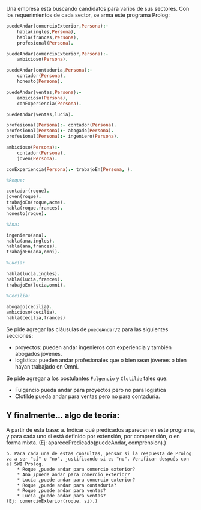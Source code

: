 Una empresa está buscando candidatos para varios de sus sectores.
Con los requerimientos de cada sector, se arma este programa Prolog:

```prolog
puedeAndar(comercioExterior,Persona):- 
	habla(ingles,Persona),
	habla(frances,Persona), 
	profesional(Persona).

puedeAndar(comercioExterior,Persona):- 
	ambicioso(Persona).

puedeAndar(contaduria,Persona):-
	contador(Persona),
	honesto(Persona).

puedeAndar(ventas,Persona):- 
	ambicioso(Persona),
	conExperiencia(Persona).

puedeAndar(ventas,lucia).

profesional(Persona):- contador(Persona).
profesional(Persona):- abogado(Persona).
profesional(Persona):- ingeniero(Persona).

ambicioso(Persona):- 
	contador(Persona),
	joven(Persona).

conExperiencia(Persona):- trabajoEn(Persona,_).

%Roque:

contador(roque).
joven(roque).
trabajoEn(roque,acme).
habla(roque,frances).
honesto(roque).

%Ana: 

ingeniero(ana).
habla(ana,ingles).
habla(ana,frances).
trabajoEn(ana,omni).

%Lucía:

habla(lucia,ingles).
habla(lucia,frances).
trabajoEn(lucia,omni).

%Cecilia: 

abogado(cecilia).
ambicioso(cecilia).
habla(cecilia,frances)
```

Se pide agregar las cláusulas de `puedeAndar/2` para las siguientes secciones:

* proyectos: pueden andar ingenieros con experiencia y también abogados jóvenes.
* logística: pueden andar profesionales que o bien sean jóvenes o bien hayan trabajado en Omni.

Se pide agregar a los postulantes `Fulgencio` y `Clotilde` tales que:

* Fulgencio pueda andar para proyectos pero no para logística
* Clotilde pueda andar para ventas pero no para contaduría.

## Y finalmente... algo de teoría:

A partir de esta base:
	a. Indicar qué predicados aparecen en este programa, y para cada uno si está definido por extensión, por comprensión, o en forma mixta.
	(Ej: aparecePredicado(puedeAndar, comprension).)

	b. Para cada una de estas consultas, pensar si la respuesta de Prolog va a ser "sí" o "no", justificando si es "no". Verificar después con el SWI Prolog.
		* Roque ¿puede andar para comercio exterior?
		* Ana ¿puede andar para comercio exterior?
		* Lucía ¿puede andar para comercio exterior?
		* Roque ¿puede andar para contaduría?
		* Roque ¿puede andar para ventas?
		* Lucía ¿puede andar para ventas?
	(Ej: comercioExterior(roque, si).)

